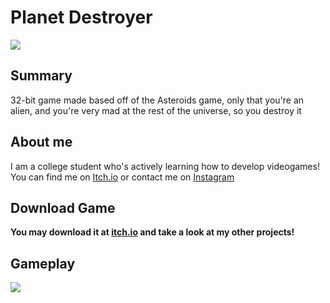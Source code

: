 # Planet Destroyer

![](https://img.itch.zone/aW1nLzE4Mzc2Njg2LnBuZw==/original/35tDdH.png)

## Summary

32-bit game made based off of the Asteroids game, only that you're an alien, and you're very mad at the rest of the universe, so you destroy it

## About me

I am a college student who's actively learning how to develop videogames! You can find me on [Itch.io](https://gensofi24.itch.io/) or contact me on [Instagram](https://www.instagram.com/s.alvarezz_/)
 
## Download Game

**You may download it at [itch.io](https://gensofi24.itch.io/planet-destroyer) and take a look at my other projects!**

## Gameplay

![](https://img.itch.zone/aW1hZ2UvMzA1ODMyOC8xODM3ODc2NS5wbmc=/347x500/%2ByBIKH.png)
